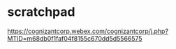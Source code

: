 # scratchpad

https://cognizantcorp.webex.com/cognizantcorp/j.php?MTID=m68db0f1faf04f8155c670dd5d5566575 

